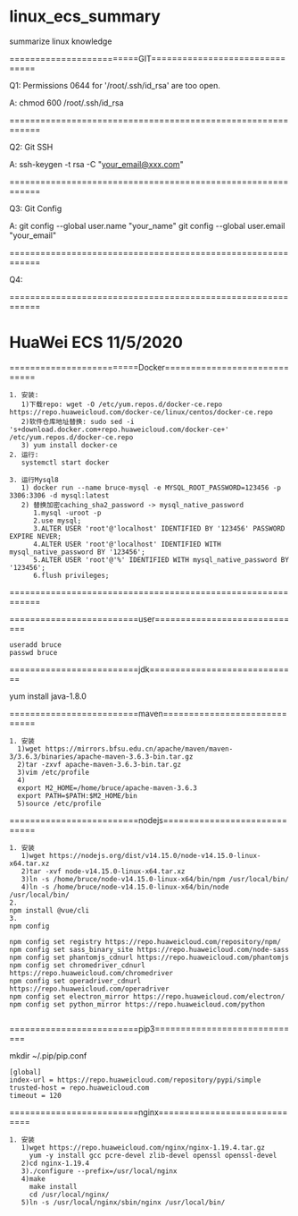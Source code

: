 # linux_ecs_summary
summarize linux knowledge

=========================GIT===============================

Q1: Permissions 0644 for '/root/.ssh/id_rsa' are too open.

A: chmod 600 /root/.ssh/id_rsa

============================================================

Q2: Git SSH

A: ssh-keygen -t rsa -C "your_email@xxx.com"

============================================================

Q3: Git Config

A: git config --global user.name "your_name"
   git config --global user.email "your_email"

============================================================

Q4: 


============================================================

HuaWei ECS 11/5/2020
============================================================

=========================Docker=============================
```
1. 安装: 
   1)下载repo: wget -O /etc/yum.repos.d/docker-ce.repo https://repo.huaweicloud.com/docker-ce/linux/centos/docker-ce.repo
   2)软件仓库地址替换: sudo sed -i 's+download.docker.com+repo.huaweicloud.com/docker-ce+' /etc/yum.repos.d/docker-ce.repo
   3) yum install docker-ce
2. 运行:   
   systemctl start docker
```   

```
3. 运行Mysql8
   1) docker run --name bruce-mysql -e MYSQL_ROOT_PASSWORD=123456 -p 3306:3306 -d mysql:latest
   2) 替换加密caching_sha2_password -> mysql_native_password
      1.mysql -uroot -p
      2.use mysql;
      3.ALTER USER 'root'@'localhost' IDENTIFIED BY '123456' PASSWORD EXPIRE NEVER;
      4.ALTER USER 'root'@'localhost' IDENTIFIED WITH mysql_native_password BY '123456';
      5.ALTER USER 'root'@'%' IDENTIFIED WITH mysql_native_password BY '123456';
      6.flush privileges;
```
============================================================

=========================user=============================
```
useradd bruce
passwd bruce
```
=========================jdk=============================

yum install java-1.8.0

=========================maven=============================
```
1. 安装
  1)wget https://mirrors.bfsu.edu.cn/apache/maven/maven-3/3.6.3/binaries/apache-maven-3.6.3-bin.tar.gz
  2)tar -zxvf apache-maven-3.6.3-bin.tar.gz
  3)vim /etc/profile
  4)
  export M2_HOME=/home/bruce/apache-maven-3.6.3
  export PATH=$PATH:$M2_HOME/bin
  5)source /etc/profile
```

=========================nodejs=============================
```
1. 安装
   1)wget https://nodejs.org/dist/v14.15.0/node-v14.15.0-linux-x64.tar.xz
   2)tar -xvf node-v14.15.0-linux-x64.tar.xz
   3)ln -s /home/bruce/node-v14.15.0-linux-x64/bin/npm /usr/local/bin/
   4)ln -s /home/bruce/node-v14.15.0-linux-x64/bin/node /usr/local/bin/
2. 
npm install @vue/cli
3.
npm config

npm config set registry https://repo.huaweicloud.com/repository/npm/
npm config set sass_binary_site https://repo.huaweicloud.com/node-sass
npm config set phantomjs_cdnurl https://repo.huaweicloud.com/phantomjs
npm config set chromedriver_cdnurl https://repo.huaweicloud.com/chromedriver
npm config set operadriver_cdnurl https://repo.huaweicloud.com/operadriver
npm config set electron_mirror https://repo.huaweicloud.com/electron/
npm config set python_mirror https://repo.huaweicloud.com/python


```
=========================pip3=============================  

mkdir ~/.pip/pip.conf

```
[global]
index-url = https://repo.huaweicloud.com/repository/pypi/simple
trusted-host = repo.huaweicloud.com
timeout = 120
```

=========================nginx=============================
```
1. 安装
   1)wget https://repo.huaweicloud.com/nginx/nginx-1.19.4.tar.gz
     yum -y install gcc pcre-devel zlib-devel openssl openssl-devel
   2)cd nginx-1.19.4
   3)./configure --prefix=/usr/local/nginx
   4)make
     make install
     cd /usr/local/nginx/
   5)ln -s /usr/local/nginx/sbin/nginx /usr/local/bin/
```

